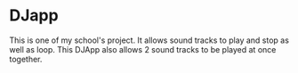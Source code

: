 # DJapp
This is one of my school's project. It allows sound tracks to play and stop as well as loop. This DJApp also allows 2 sound tracks to be played at once together.
